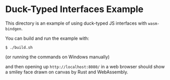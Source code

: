 # Duck-Typed Interfaces Example

This directory is an example of using duck-typed JS interfaces with `wasm-bindgen`.

You can build and run the example with:

```
$ ./build.sh
```

(or running the commands on Windows manually)

and then opening up `http://localhost:8080/` in a web browser should show a
smiley face drawn on canvas by Rust and WebAssembly.
